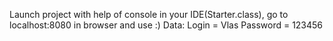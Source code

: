 Launch project with help of console in your IDE(Starter.class), go to localhost:8080 in browser and use :)
Data:
Login = Vlas
Password = 123456

